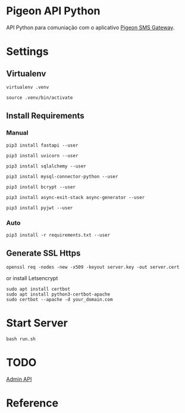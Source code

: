 # Pigeon API Python

API Python para comuniação com o aplicativo [Pigeon SMS Gateway](https://github.com/coderealmhub/PigeonSMSGateway).


# Settings

## Virtualenv

    virtualenv .venv
    
    source .venv/bin/activate

## Install Requirements

### Manual

    pip3 install fastapi --user

    pip3 install uvicorn --user

    pip3 install sqlalchemy --user

    pip3 install mysql-connector-python --user

    pip3 install bcrypt --user

    pip3 install async-exit-stack async-generator --user

    pip3 install pyjwt --user

### Auto

    pip3 install -r requirements.txt --user

    
## Generate SSL Https

    openssl req -nodes -new -x509 -keyout server.key -out server.cert

or install Letsencrypt

    sudo apt install certbot
    sudo apt install python3-certbot-apache
    sudo certbot --apache -d your_domain.com

# Start Server

    bash run.sh


# TODO

[Admin API](https://github.com/long2ice/fastapi-admin)


# Reference

[](https://codeburst.io/implement-a-production-ready-rest-service-using-fastapi-13f284562c75)